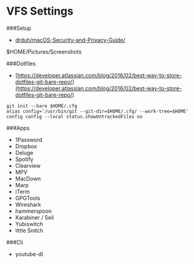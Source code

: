 VFS Settings
===========

###Setup
 * [drduh/macOS-Security-and-Privacy-Guide/](https://github.com/drduh/macOS-Security-and-Privacy-Guide/)

$HOME/Pictures/Screenshots 



###Dotfiles

 * [https://developer.atlassian.com/blog/2016/02/best-way-to-store-dotfiles-git-bare-repo/](https://developer.atlassian.com/blog/2016/02/best-way-to-store-dotfiles-git-bare-repo/)

```
git init --bare $HOME/.cfg
alias config='/usr/bin/git --git-dir=$HOME/.cfg/ --work-tree=$HOME'
config config --local status.showUntrackedFiles no
```




###Apps
* 1Password
* Dropbox
* Deluge
* Spotify
* Clearview
* MPV
* MacDown
* Marp
* iTerm
* GPGTools
* Wireshark
* hammerspoon
* Karabiner / Seil
* Yubiswitch
* little Snitch

###Cli
* youtube-dl